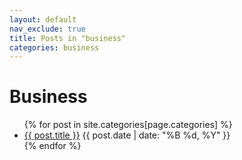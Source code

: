 ```yaml
---
layout: default
nav_exclude: true
title: Posts in "business"
categories: business
---
```


<h1>Business</h1>
<ul>
  {% for post in site.categories[page.categories] %}
    <li>
      <a href="{{ post.url | relative_url }}">{{ post.title }}</a>
      <span>{{ post.date | date: "%B %d, %Y" }}</span>
    </li>
  {% endfor %}
</ul>
